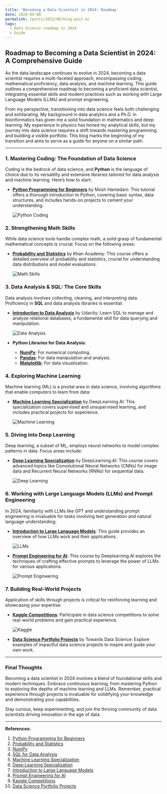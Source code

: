 ```yaml
---
title: 'Becoming a Data Scientist in 2024: Roadmap'
date: 2024-04-08
permalink: /posts/2012/08/blog-post-4/
tags:
  - Data Science roadmap in 2024
  - Guide
---
```


## Roadmap to Becoming a Data Scientist in 2024: A Comprehensive Guide

As the data landscape continues to evolve in 2024, becoming a data scientist requires a multi-faceted approach, encompassing coding, mathematical proficiency, data analysis, and machine learning. This guide outlines a comprehensive roadmap to becoming a proficient data scientist, integrating essential skills and modern practices such as working with Large Language Models (LLMs) and prompt engineering. 

From my perspective, transitioning into data science feels both challenging and exhilarating. My background in data analytics and a Ph.D. in bioinformatics has given me a solid foundation in mathematics and deep learning. My experience in physics has honed my analytical skills, but my journey into data science requires a shift towards mastering programming and building a visible portfolio. This blog marks the beginning of my transition and aims to serve as a guide for anyone on a similar path.

---

### 1. Mastering Coding: The Foundation of Data Science

Coding is the bedrock of data science, and **Python** is the language of choice due to its versatility and extensive libraries tailored for data analysis and machine learning. Here’s how to start:

- **[Python Programming for Beginners](https://codewithmosh.com/courses/enrolled/327363)** by Mosh Hamedani: This tutorial offers a thorough introduction to Python, covering basic syntax, data structures, and includes hands-on projects to cement your understanding.
  
  ![Python Coding](https://www.moshacademy.com/assets/mosh_og_image-f9a051d981f7a41d12ed3aaf78f15aa1d1de180a8303fd83d0f2cc780522578d.png)

### 2. Strengthening Math Skills

While data science tools handle complex math, a solid grasp of fundamental mathematical concepts is crucial. Focus on the following areas:

- **[Probability and Statistics](https://www.khanacademy.org/math/statistics-probability)** by Khan Academy: This course offers a detailed overview of probability and statistics, crucial for understanding data distributions and model evaluations.
  
  ![Math Skills](https://cdn.kastatic.org/images/facebook-og/meta-image-statistics-and-probability.png)

### 3. Data Analysis & SQL: The Core Skills

Data analysis involves collecting, cleaning, and interpreting data. Proficiency in **SQL** and data analysis libraries is essential:

- **[Introduction to Data Analysis](https://www.udacity.com/course/sql-for-data-analysis--ud198)** by Udacity: Learn SQL to manage and analyze relational databases, a fundamental skill for data querying and manipulation.
  
  ![Data Analysis](https://d20vrrgs8k4bvw.cloudfront.net/images/open-graph/udacity.png)

- **Python Libraries for Data Analysis**:
  - **[NumPy](https://numpy.org/)**: For numerical computing.
  - **[Pandas](https://pandas.pydata.org/)**: For data manipulation and analysis.
  - **[Matplotlib](https://matplotlib.org/)**: For data visualization.

### 4. Exploring Machine Learning

Machine learning (ML) is a pivotal area in data science, involving algorithms that enable computers to learn from data:

- **[Machine Learning Specialization](https://www.coursera.org/specializations/machine-learning)** by DeepLearning.AI: This specialization covers supervised and unsupervised learning, and includes practical projects for experience.
  
  ![Machine Learning](https://d3njjcbhbojbot.cloudfront.net/api/utilities/v1/imageproxy/https://images.ctfassets.net/wp1lcwdav1p1/YJ84xa1ZXbmZ27hdRCZ0B/168e7ffb83d885d3909299d85c115e0b/Machine_Learning_Andrew_Ng.jpg?auto=format%2Ccompress&fit=crop&q=80&w=1920)

### 5. Diving into Deep Learning

Deep learning, a subset of ML, employs neural networks to model complex patterns in data. Focus areas include:

- **[Deep Learning Specialization](https://www.coursera.org/specializations/deep-learning)** by DeepLearning.AI: This course covers advanced topics like Convolutional Neural Networks (CNNs) for image data and Recurrent Neural Networks (RNNs) for sequential data.
  
  ![Deep Learning](https://d3njjcbhbojbot.cloudfront.net/api/utilities/v1/imageproxy/https://images.ctfassets.net/wp1lcwdav1p1/2nbDg0QakMgJHDxxwbjOpB/2e6f5151454c3139cbd8ec24b12386e4/deeplearning_specialization.jpg?auto=format%2Ccompress&fit=crop&q=80&w=1920)

### 6. Working with Large Language Models (LLMs) and Prompt Engineering

In 2024, familiarity with LLMs like GPT and understanding prompt engineering is invaluable for tasks involving text generation and natural language understanding:

- **[Introduction to Large Language Models](https://learn.microsoft.com/en-us/azure/ai-services/text-analytics/)**: This guide provides an overview of how LLMs work and their applications.
  
  ![LLMs](https://learn.microsoft.com/en-us/azure/ai-services/media/guides-logos/logo-text-analytics.png)

- **[Prompt Engineering for AI](https://www.deeplearning.ai/short-courses/prompt-engineering-for-chatgpt/)**: This course by Deeplearning.AI explores the techniques of crafting effective prompts to leverage the power of LLMs for various applications.
  
  ![Prompt Engineering](https://d3njjcbhbojbot.cloudfront.net/api/utilities/v1/imageproxy/https://images.ctfassets.net/wp1lcwdav1p1/5coqK1IXHYXqR9Hgck8Zb4/6c9b2ad187ec67978f5e7e2c80328594/pexels-adrien-olichon-2387793.jpg?auto=format%2Ccompress&fit=crop&q=80&w=1920)

### 7. Building Real-World Projects

Application of skills through projects is critical for reinforcing learning and showcasing your expertise:

- **[Kaggle Competitions](https://www.kaggle.com/competitions)**: Participate in data science competitions to solve real-world problems and gain practical experience.
  
  ![Kaggle](https://storage.googleapis.com/kaggle-media/competitions/Kaggle_Competitions_Header.jpg)

- **[Data Science Portfolio Projects](https://towardsdatascience.com/data-science-projects-showcase-portfolio-examples-and-tips-59315d0a39f3)** by Towards Data Science: Explore examples of impactful data science projects to inspire and guide your own work.

---

### Final Thoughts

Becoming a data scientist in 2024 involves a blend of foundational skills and modern techniques. Embrace continuous learning, from mastering Python to exploring the depths of machine learning and LLMs. Remember, practical experience through projects is invaluable for solidifying your knowledge and demonstrating your capabilities.

Stay curious, keep experimenting, and join the thriving community of data scientists driving innovation in the age of data.

---

**References:**

1. [Python Programming for Beginners](https://codewithmosh.com/courses/enrolled/327363)
2. [Probability and Statistics](https://www.khanacademy.org/math/statistics-probability)
3. [NumPy](https://numpy.org/)
4. [SQL for Data Analysis](https://www.udacity.com/course/sql-for-data-analysis--ud198)
5. [Machine Learning Specialization](https://www.coursera.org/specializations/machine-learning)
6. [Deep Learning Specialization](https://www.coursera.org/specializations/deep-learning)
7. [Introduction to Large Language Models](https://learn.microsoft.com/en-us/azure/ai-services/text-analytics/)
8. [Prompt Engineering for AI](https://www.deeplearning.ai/short-courses/prompt-engineering-for-chatgpt/)
9. [Kaggle Competitions](https://www.kaggle.com/competitions)
10. [Data Science Portfolio Projects](https://towardsdatascience.com/data-science-projects-showcase-portfolio-examples-and-tips-59315d0a39f3)
  
